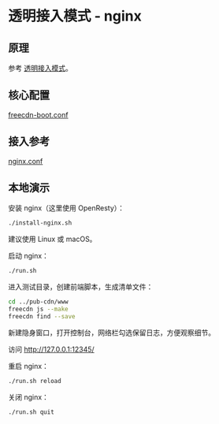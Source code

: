 # 透明接入模式 - nginx

## 原理

参考 [透明接入模式](../../docs/transparent-mode/)。

## 核心配置

[freecdn-boot.conf](freecdn-boot.conf)

## 接入参考

[nginx.conf](nginx.conf)

## 本地演示

安装 nginx（这里使用 OpenResty）：

```bash
./install-nginx.sh
```

建议使用 Linux 或 macOS。

启动 nginx：

```bash
./run.sh
```

进入测试目录，创建前端脚本，生成清单文件：

```bash
cd ../pub-cdn/www
freecdn js --make
freecdn find --save
```

新建隐身窗口，打开控制台，网络栏勾选保留日志，方便观察细节。

访问 http://127.0.0.1:12345/

重启 nginx：

```bash
./run.sh reload
```

关闭 nginx：

```bash
./run.sh quit
```
